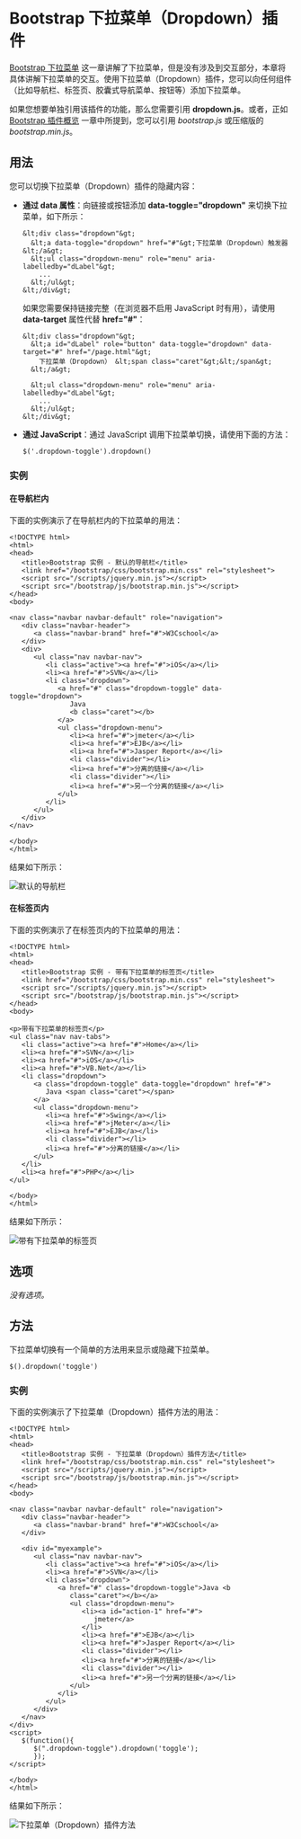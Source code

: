 # Bootstrap 下拉菜单（Dropdown）插件

[Bootstrap 下拉菜单](bootstrap-dropdowns.html) 这一章讲解了下拉菜单，但是没有涉及到交互部分，本章将具体讲解下拉菜单的交互。使用下拉菜单（Dropdown）插件，您可以向任何组件（比如导航栏、标签页、胶囊式导航菜单、按钮等）添加下拉菜单。

如果您想要单独引用该插件的功能，那么您需要引用 **dropdown.js**。或者，正如 [Bootstrap 插件概览](bootstrap-plugins-overview.html) 一章中所提到，您可以引用 _bootstrap.js_ 或压缩版的 _bootstrap.min.js_。

## 用法

您可以切换下拉菜单（Dropdown）插件的隐藏内容：

*   **通过 data 属性**：向链接或按钮添加 **data-toggle="dropdown"** 来切换下拉菜单，如下所示：

    ```
    &lt;div class="dropdown"&gt;
      &lt;a data-toggle="dropdown" href="#"&gt;下拉菜单（Dropdown）触发器&lt;/a&gt;
      &lt;ul class="dropdown-menu" role="menu" aria-labelledby="dLabel"&gt;
        ...
      &lt;/ul&gt;
    &lt;/div&gt;

    ```

    如果您需要保持链接完整（在浏览器不启用 JavaScript 时有用），请使用 **data-target** 属性代替 **href="#"**：

    ```
    &lt;div class="dropdown"&gt;
      &lt;a id="dLabel" role="button" data-toggle="dropdown" data-target="#" href="/page.html"&gt;
        下拉菜单（Dropdown） &lt;span class="caret"&gt;&lt;/span&gt;
      &lt;/a&gt;

      &lt;ul class="dropdown-menu" role="menu" aria-labelledby="dLabel"&gt;
        ...
      &lt;/ul&gt;
    &lt;/div&gt;

    ```

*   **通过 JavaScript**：通过 JavaScript 调用下拉菜单切换，请使用下面的方法：

    ```
    $('.dropdown-toggle').dropdown()

    ```

### 实例

#### 在导航栏内

下面的实例演示了在导航栏内的下拉菜单的用法：

```
<!DOCTYPE html>
<html>
<head>
   <title>Bootstrap 实例 - 默认的导航栏</title>
   <link href="/bootstrap/css/bootstrap.min.css" rel="stylesheet">
   <script src="/scripts/jquery.min.js"></script>
   <script src="/bootstrap/js/bootstrap.min.js"></script>
</head>
<body>

<nav class="navbar navbar-default" role="navigation">
   <div class="navbar-header">
      <a class="navbar-brand" href="#">W3Cschool</a>
   </div>
   <div>
      <ul class="nav navbar-nav">
         <li class="active"><a href="#">iOS</a></li>
         <li><a href="#">SVN</a></li>
         <li class="dropdown">
            <a href="#" class="dropdown-toggle" data-toggle="dropdown">
               Java 
               <b class="caret"></b>
            </a>
            <ul class="dropdown-menu">
               <li><a href="#">jmeter</a></li>
               <li><a href="#">EJB</a></li>
               <li><a href="#">Jasper Report</a></li>
               <li class="divider"></li>
               <li><a href="#">分离的链接</a></li>
               <li class="divider"></li>
               <li><a href="#">另一个分离的链接</a></li>
            </ul>
         </li>
      </ul>
   </div>
</nav>

</body>
</html>

```

[](/try/tryit.php?filename=bootstrap3-plugin-dropdown-defaultnavbar)

结果如下所示：

![默认的导航栏](img/defaultnavbar_demo.jpg)

#### 在标签页内

下面的实例演示了在标签页内的下拉菜单的用法：

```
<!DOCTYPE html>
<html>
<head>
   <title>Bootstrap 实例 - 带有下拉菜单的标签页</title>
   <link href="/bootstrap/css/bootstrap.min.css" rel="stylesheet">
   <script src="/scripts/jquery.min.js"></script>
   <script src="/bootstrap/js/bootstrap.min.js"></script>
</head>
<body>

<p>带有下拉菜单的标签页</p>
<ul class="nav nav-tabs">
   <li class="active"><a href="#">Home</a></li>
   <li><a href="#">SVN</a></li>
   <li><a href="#">iOS</a></li>
   <li><a href="#">VB.Net</a></li>
   <li class="dropdown">
      <a class="dropdown-toggle" data-toggle="dropdown" href="#">
         Java <span class="caret"></span>
      </a>
      <ul class="dropdown-menu">
         <li><a href="#">Swing</a></li>
         <li><a href="#">jMeter</a></li>
         <li><a href="#">EJB</a></li>
         <li class="divider"></li>
         <li><a href="#">分离的链接</a></li>
      </ul>
   </li>
   <li><a href="#">PHP</a></li>
</ul>

</body>
</html>

```

[](/try/tryit.php?filename=bootstrap3-plugin-dropdown-tabsdropdown)

结果如下所示：

![带有下拉菜单的标签页](img/tabsdropdown_demo.jpg)

## 选项

_没有选项。_

## 方法

下拉菜单切换有一个简单的方法用来显示或隐藏下拉菜单。

```
$().dropdown('toggle')

```

### 实例

下面的实例演示了下拉菜单（Dropdown）插件方法的用法：

```
<!DOCTYPE html>
<html>
<head>
   <title>Bootstrap 实例 - 下拉菜单（Dropdown）插件方法</title>
   <link href="/bootstrap/css/bootstrap.min.css" rel="stylesheet">
   <script src="/scripts/jquery.min.js"></script>
   <script src="/bootstrap/js/bootstrap.min.js"></script>
</head>
<body>

<nav class="navbar navbar-default" role="navigation">
   <div class="navbar-header">
      <a class="navbar-brand" href="#">W3Cschool</a>
   </div>

   <div id="myexample">
      <ul class="nav navbar-nav">
         <li class="active"><a href="#">iOS</a></li>
         <li><a href="#">SVN</a></li>
         <li class="dropdown">
            <a href="#" class="dropdown-toggle">Java <b 
               class="caret"></b></a>
               <ul class="dropdown-menu">
                  <li><a id="action-1" href="#">
                     jmeter</a>
                  </li>
                  <li><a href="#">EJB</a></li>
                  <li><a href="#">Jasper Report</a></li>
                  <li class="divider"></li>
                  <li><a href="#">分离的链接</a></li>
                  <li class="divider"></li>
                  <li><a href="#">另一个分离的链接</a></li>
               </ul>
            </li>
         </ul>
      </div>
   </nav>
</div>
<script>
   $(function(){
      $(".dropdown-toggle").dropdown('toggle');
      }); 
</script>

</body>
</html>

```

[](/try/tryit.php?filename=bootstrap3-plugin-dropdown-method)

结果如下所示：

![下拉菜单（Dropdown）插件方法](img/dropdownpluginmethods_demo.jpg)